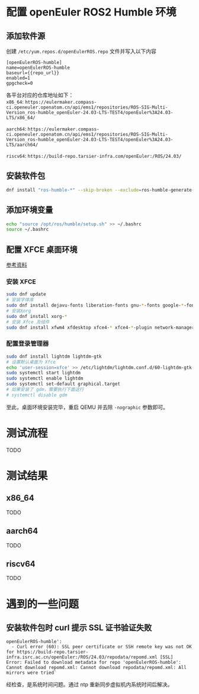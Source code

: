 # 配置 openEuler ROS2 Humble  环境
## 添加软件源
创建 `/etc/yum.repos.d/openEulerROS.repo` 文件并写入以下内容
```
[openEulerROS-humble]
name=openEulerROS-humble
baseurl={{repo_url}}
enabled=1
gpgcheck=0
```
各平台对应的仓库地址如下：  
`x86_64`: `https://eulermaker.compass-ci.openeuler.openatom.cn/api/ems1/repositories/ROS-SIG-Multi-Version_ros-humble_openEuler-24.03-LTS-TEST4/openEuler%3A24.03-LTS/x86_64/`  

`aarch64`: `https://eulermaker.compass-ci.openeuler.openatom.cn/api/ems1/repositories/ROS-SIG-Multi-Version_ros-humble_openEuler-24.03-LTS-TEST4/openEuler%3A24.03-LTS/aarch64/`  

`riscv64`: `https://build-repo.tarsier-infra.com/openEuler:/ROS/24.03/`
## 安装软件包
```bash
dnf install "ros-humble-*" --skip-broken --exclude=ros-humble-generate-parameter-library-example
```

## 添加环境变量
```bash
echo "source /opt/ros/humble/setup.sh" >> ~/.bashrc
source ~/.bashrc
```

## 配置 XFCE 桌面环境
[参考资料](https://docs.openeuler.org/en/docs/20.03_LTS_SP2/docs/desktop/installing-Xfce.html)
### 安装 XFCE
```bash
sudo dnf update
# 安装字体库
sudo dnf install dejavu-fonts liberation-fonts gnu-*-fonts google-*-fonts
# 安装Xorg
sudo dnf install xorg-*
# 安装 Xfce 及组件
sudo dnf install xfwm4 xfdesktop xfce4-* xfce4-*-plugin network-manager-applet *fonts
```
### 配置登录管理器
```bash
sudo dnf install lightdm lightdm-gtk
# 设置默认桌面为 Xfce
echo 'user-session=xfce' >> /etc/lightdm/lightdm.conf.d/60-lightdm-gtk-greeter.conf
sudo systemctl start lightdm
sudo systemctl enable lightdm
sudo systemctl set-default graphical.target
# 如果安装了 gdm，需要执行下面这行
# systemctl disable gdm
```
至此，桌面环境安装完毕，重启 QEMU 并去除 `-nographic` 参数即可。

# 测试流程
TODO

# 测试结果
## x86_64
TODO
## aarch64
TODO
## riscv64
TODO

# 遇到的一些问题
## 安装软件包时 curl 提示 SSL 证书验证失败
```
openEulerROS-humble':
  - Curl error (60): SSL peer certificate or SSH remote key was not OK for https://build-repo.tarsier-infra.isrc.ac.cn/openEuler:/ROS/24.03/repodata/repomd.xml [SSL]
Error: Failed to download metadata for repo 'openEulerROS-humble': Cannot download repomd.xml: Cannot download repodata/repomd.xml: All mirrors were tried`
```
经检查，是系统时间问题。通过 ntp 重新同步虚拟机内系统时间后解决。